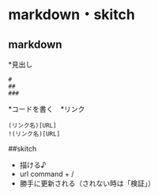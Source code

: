 # markdown・skitch
## markdown

*見出し
```
#
##
###
```
*コードを書く
``` ```
*リンク
```
(リンク名)[URL]
!(リンク名)[URL]
```

##skitch
- 描ける♪
- url command + /
- 勝手に更新される（されない時は「検証」）